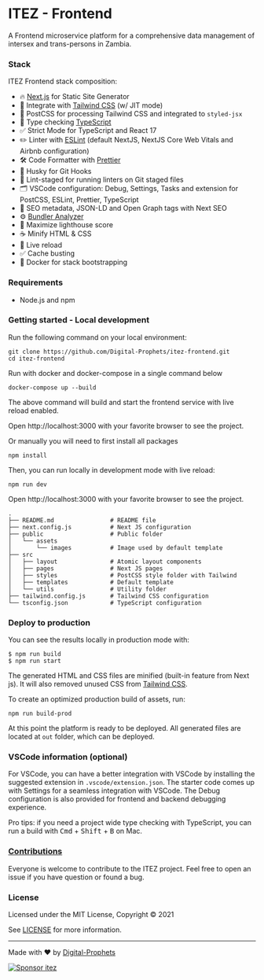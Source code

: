 # ITEZ - Frontend

A Frontend microservice platform for a comprehensive data management of intersex and trans-persons in Zambia.

### Stack

ITEZ Frontend stack composition:

- 🔥 [Next.js](https://nextjs.org) for Static Site Generator
- 🎨 Integrate with [Tailwind CSS](https://tailwindcss.com) (w/ JIT mode)
- 💅 PostCSS for processing Tailwind CSS and integrated to `styled-jsx`
- 🎉 Type checking [TypeScript](https://www.typescriptlang.org)
- ✅ Strict Mode for TypeScript and React 17
- ✏️ Linter with [ESLint](https://eslint.org) (default NextJS, NextJS Core Web Vitals and Airbnb configuration)
- 🛠 Code Formatter with [Prettier](https://prettier.io)
- 🦊 Husky for Git Hooks
- 🚫 Lint-staged for running linters on Git staged files
- 🗂 VSCode configuration: Debug, Settings, Tasks and extension for PostCSS, ESLint, Prettier, TypeScript
- 🤖 SEO metadata, JSON-LD and Open Graph tags with Next SEO
- ⚙️ [Bundler Analyzer](https://www.npmjs.com/package/@next/bundle-analyzer)
- 💯 Maximize lighthouse score
- ☕ Minify HTML & CSS
- 💨 Live reload
- ✅ Cache busting
- 🚀 Docker for stack bootstrapping

### Requirements

- Node.js and npm

### Getting started - Local development

Run the following command on your local environment:

```
git clone https://github.com/Digital-Prophets/itez-frontend.git
cd itez-frontend
```

Run with docker and docker-compose in a single command below

```
docker-compose up --build
```
The above command will build and start the frontend service with live reload enabled.

Open http://localhost:3000 with your favorite browser to see the project.


Or manually you will need to first install all packages

```
npm install
```

Then, you can run locally in development mode with live reload:

```
npm run dev
```

Open http://localhost:3000 with your favorite browser to see the project.

```
.
├── README.md                # README file
├── next.config.js           # Next JS configuration
├── public                   # Public folder
│   └── assets
│       └── images           # Image used by default template
├── src
│   ├── layout               # Atomic layout components
│   ├── pages                # Next JS pages
│   ├── styles               # PostCSS style folder with Tailwind
│   ├── templates            # Default template
│   └── utils                # Utility folder
├── tailwind.config.js       # Tailwind CSS configuration
└── tsconfig.json            # TypeScript configuration
```

### Deploy to production

You can see the results locally in production mode with:

```
$ npm run build
$ npm run start
```

The generated HTML and CSS files are minified (built-in feature from Next js). It will also removed unused CSS from [Tailwind CSS](https://tailwindcss.com).

To create an optimized production build of assets, run:

```
npm run build-prod
```

At this point the platform is ready to be deployed. All generated files are located at `out` folder, which can be deployed.
### VSCode information (optional)

For VSCode, you can have a better integration with VSCode by installing the suggested extension in `.vscode/extension.json`. The starter code comes up with Settings for a seamless integration with VSCode. The Debug configuration is also provided for frontend and backend debugging experience.

Pro tips: if you need a project wide type checking with TypeScript, you can run a build with <kbd>Cmd</kbd> + <kbd>Shift</kbd> + <kbd>B</kbd> on Mac.

### [Contributions](CONTRIBUTORS.rst)


Everyone is welcome to contribute to the ITEZ project. Feel free to open an issue if you have question or found a bug.

### License

Licensed under the MIT License, Copyright © 2021

See [LICENSE](LICENSE) for more information.

---

Made with ♥ by [Digital-Prophets](https://digitpro.com)

[![Sponsor itez](https://cdn.buymeacoffee.com/buttons/default-red.png)](https://www.buymeacoffee.com/Digital-Prophets)
